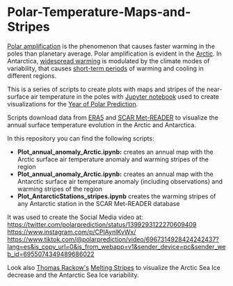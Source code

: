 # Polar-Temperature-Maps-and-Stripes
[Polar amplification](https://en.wikipedia.org/wiki/Polar_amplification) is the phenomenon that causes faster warming in the poles than planetary average. Polar amplification is evident in the [Arctic](https://tc.copernicus.org/articles/3/11/2009/). In Antarctica, [widespread warming](https://journals.ametsoc.org/view/journals/clim/32/20/jcli-d-18-0565.1.xml) is modulated by the climate modes of variability, that causes [short-term periods](https://www.cambridge.org/core/journals/antarctic-science/article/how-robust-are-the-temperature-trends-on-the-antarctic-peninsula/50EDA910D7FF017077DC710FD1FCEA35) of warming and cooling in different regions.

This is a series of scripts to create plots with maps and stripes of the near-surface air temperature in the poles with [Jupyter notebook](https://jupyter.org/) used to create visualizations for the [Year of Polar Prediction](https://www.polarprediction.net/).

Scripts download data from [ERA5](https://www.ecmwf.int/en/forecasts/datasets/reanalysis-datasets/era5) and [SCAR Met-READER](https://legacy.bas.ac.uk/met/READER/data.html) to visualize the annual surface temperature evolution in the Arctic and Antarctica.

In this repository you can find the following scripts:
* **Plot_annual_anomaly_Arctic.ipynb:** creates an annual map with the Arctic surface air temperature anomaly and warming stripes of the region
* **Plot_annual_anomaly_Arctic.ipynb:** creates an annual map with the Antarctic surface air temperature anomaly (including observations) and warming stripes of the region
* **Plot_AntarcticStations_stripes.ipynb** creates the warming stripes of any Antarctic station in the SCAR Met-READER database

It was used to create the Social Media video at:
https://twitter.com/polarprediction/status/1399293122270609409
https://www.instagram.com/p/CPlAynlKvWx/
https://www.tiktok.com/@polarprediction/video/6967314928424242437?lang=es&is_copy_url=0&is_from_webapp=v1&sender_device=pc&sender_web_id=6955074349489686022


Look also [Thomas Rackow's](https://github.com/trackow) [Melting Stripes](https://github.com/trackow/warmingstripes#readme) to visualize the Arctic Sea Ice decrease and the Antarctic Sea Ice variability.

